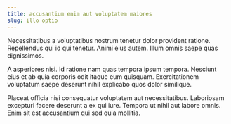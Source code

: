 ```yaml
---
title: accusantium enim aut voluptatem maiores
slug: illo optio
---
```


Necessitatibus a voluptatibus nostrum tenetur dolor provident ratione. Repellendus qui id qui tenetur. Animi eius autem. Illum omnis saepe quas dignissimos.

A asperiores nisi. Id ratione nam quas tempora ipsum tempora. Nesciunt eius et ab quia corporis odit itaque eum quisquam. Exercitationem voluptatum saepe deserunt nihil explicabo quos dolor similique.

Placeat officia nisi consequatur voluptatem aut necessitatibus. Laboriosam excepturi facere deserunt a ex qui iure. Tempora ut nihil aut labore omnis. Enim sit est accusantium qui sed quia mollitia.
